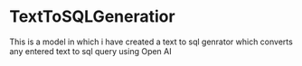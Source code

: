 # TextToSQLGeneratior
This is a model in which i have created a text to sql genrator which converts any entered text to sql query using Open AI 
